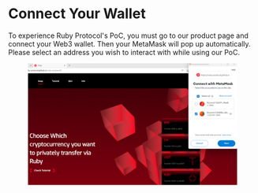 # Connect Your Wallet

To experience Ruby Protocol's PoC, you must go to our product page and connect your Web3 wallet. Then your MetaMask will pop up automatically. Please select an address you wish to interact with while using our PoC.

<figure><img src="../.gitbook/assets/image (5).png" alt=""><figcaption></figcaption></figure>
